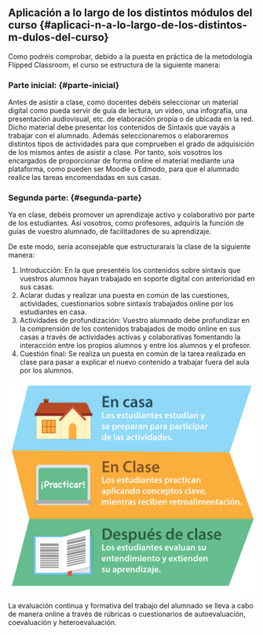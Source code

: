 ## Aplicación a lo largo de los distintos módulos del curso {#aplicaci-n-a-lo-largo-de-los-distintos-m-dulos-del-curso}

Como podréis comprobar, debido a la puesta en práctica de la metodología Flipped Classroom, el curso se estructura de la siguiente manera:

### Parte inicial: {#parte-inicial}

Antes de asistir a clase, como docentes debéis seleccionar un material digital como pueda servir de guía de lectura, un vídeo, una infografía, una presentación audiovisual, etc. de elaboración propia o de ubicada en la red. Dicho material debe presentar los contenidos de Sintaxis que vayáis a trabajar con el alumnado. Además seleccionaremos o elaboraremos distintos tipos de actividades para que comprueben el grado de adquisición de los mismos antes de asistir a clase. Por tanto, sois vosotros los encargados de proporcionar de forma online el material mediante una plataforma, como pueden ser Moodle o Edmodo, para que el alumnado realice las tareas encomendadas en sus casas.

### Segunda parte: {#segunda-parte}

Ya en clase, debéis promover un aprendizaje activo y colaborativo por parte de los estudiantes. Así vosotros, como profesores, adquirís la función de guías de vuestro alumnado, de facilitadores de su aprendizaje.

De este modo, sería aconsejable que estructurarais la clase de la siguiente manera:

1.  Introducción: En la que presentéis los contenidos sobre sintaxis que vuestros alumnos hayan trabajado en soporte digital con anterioridad en sus casas.
2.  Aclarar dudas y realizar una puesta en común de las cuestiones, actividades, cuestionarios sobre sintaxis trabajados online por los estudiantes en casa.
3.  Actividades de profundización: Vuestro alumnado debe profundizar en la comprensión de los contenidos trabajados de modo online en sus casas a través de actividades activas y colaborativas fomentando la interacción entre los propios alumnos y entre los alumnos y el profesor.
4.  Cuestión final: Se realiza un puesta en común de la tarea realizada en clase para pasar a explicar el nuevo contenido a trabajar fuera del aula  por los alumnos.

![](/images/image112.png)

La evaluación continua y formativa del trabajo del alumnado se lleva a cabo de manera online a través de rúbricas o cuestionarios de autoevaluación, coevaluación y heteroevaluación.